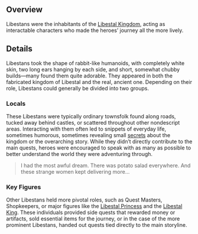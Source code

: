 <!-- title: Libestans -->
<!-- quote: Our barrels and pots were overflowing with potato salad. -->
<!-- chapters: -1 -->
<!-- images: (Libestans Overview), (A Libestan who had an awful dream about potato salad), (Cryptic message found while speaking to a Libestan), (Princess Iphania's first time meeting the heroes), (The Quest Master, responsible for giving out quests), (A hero buying items from one of the shopkeepers), (Libestans in the Kingdom) -->
<!-- model: false -->

## Overview

Libestans were the inhabitants of the [Libestal Kingdom](#entry:libestal-ficta-entry), acting as interactable characters who made the heroes’ journey all the more lively.

## Details

Libestans took the shape of rabbit-like humanoids, with completely white skin, two long ears hanging by each side, and short, somewhat chubby builds—many found them quite adorable. They appeared in both the fabricated kingdom of Libestal and the real, ancient one. Depending on their role, Libestans could generally be divided into two groups.

### Locals

These Libestans were typically ordinary townsfolk found along roads, tucked away behind castles, or scattered throughout other nondescript areas. Interacting with them often led to snippets of everyday life, sometimes humorous, sometimes revealing small [secrets](https://www.youtube.com/live/CFSfP27KTco?feature=shared&t=5386) about the kingdom or the overarching story. While they didn’t directly contribute to the main quests, heroes were encouraged to speak with as many as possible to better understand the world they were adventuring through.

> I had the most awful dream. There was potato salad everywhere.
> And these strange women kept delivering more...

### Key Figures

Other Libestans held more pivotal roles, such as Quest Masters, Shopkeepers, or major figures like the [Libestal Princess](#entry:iphania-entry) and the [Libestal King](#entry:outsider-entry). These individuals provided side quests that rewarded money or artifacts, sold essential items for the journey, or in the case of the more prominent Libestans, handed out quests tied directly to the main storyline.
